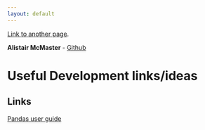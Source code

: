 ```yaml
---
layout: default
---
```


[Link to another page](./another-page.html).

**Alistair McMaster** - [Github](https://pandas.pydata.org/pandas-docs/stable/user_guide/index.html)

# Useful Development links/ideas

## Links

[Pandas user guide](https://pandas.pydata.org/pandas-docs/stable/user_guide/index.html)